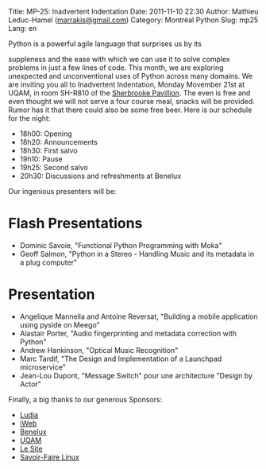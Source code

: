 Title: MP-25: Inadvertent Indentation
Date: 2011-11-10 22:30
Author: Mathieu Leduc-Hamel (marrakis@gmail.com)
Category: Montréal Python
Slug: mp25
Lang: en

<!--:en-->Python is a powerful agile language that surprises us by its
suppleness and the ease with which we can use it to solve complex
problems in just a few lines of code. This month, we are exploring
unexpected and unconventional uses of Python across many domains. We are
inviting you all to Inadvertent Indentation, Monday Movember 21st at
UQAM, in room SH-R810 of the [Sherbrooke Pavillion][]. The even is free
and even thought we will not serve a four course meal, snacks will be
provided. Rumor has it that there could also be some free beer. Here is
our schedule for the night:

-   18h00: Opening
-   18h20: Announcements
-   18h30: First salvo
-   19h10: Pause
-   19h25: Second salvo
-   20h30: Discussions and refreshments at Benelux

Our ingenious presenters will be:

Flash Presentations
===================

-   Dominic Savoie, "Functional Python Programming with Moka"
-   Geoff Salmon, "Python in a Stereo - Handling Music and its metadata
    in a plug computer"

Presentation
============

-   Angelique Mannella and Antoine Reversat, "Building a mobile
    application using pyside on Meego"
-   Alastair Porter, "Audio fingerprinting and metadata correction with
    Python"
-   Andrew Hankinson, "Optical Music Recognition"
-   Marc Tardif, "The Design and Implementation of a Launchpad
    microservice"
-   Jean-Lou Dupont, "Message Switch" pour une architecture "Design by
    Actor"

Finally, a big thanks to our generous Sponsors:

-   [Ludia][]
-   [iWeb][]
-   [Benelux][]
-   [UQAM][]
-   [Le Site][]
-   [Savoir-Faire Linux][]

  [Sherbrooke Pavillion]: http://www.uqam.ca/campus/pavillons/sh.htm
  [Ludia]: http://ludia.com/
  [iWeb]: http://iweb.ca/
  [Benelux]: http://www.brasseriebenelux.com/
  [UQAM]: http://uqam.ca/
  [Le Site]: http://lesite.ca/
  [Savoir-Faire Linux]: http://savoirfairelinux.com/
